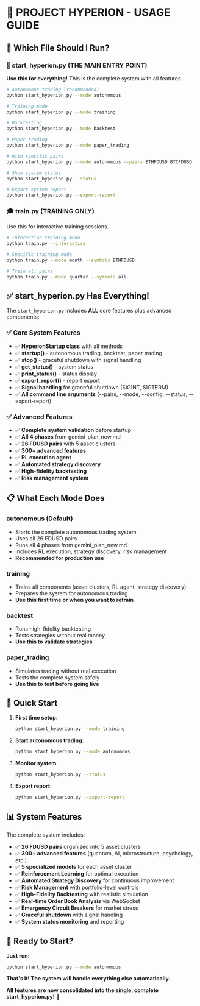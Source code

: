 # 🚀 PROJECT HYPERION - USAGE GUIDE

## 🎯 **Which File Should I Run?**

### **🚀 start_hyperion.py** (THE MAIN ENTRY POINT)
**Use this for everything!** This is the complete system with all features.

```bash
# Autonomous trading (recommended)
python start_hyperion.py --mode autonomous

# Training mode
python start_hyperion.py --mode training

# Backtesting
python start_hyperion.py --mode backtest

# Paper trading
python start_hyperion.py --mode paper_trading

# With specific pairs
python start_hyperion.py --mode autonomous --pairs ETHFDUSD BTCFDUSD

# Show system status
python start_hyperion.py --status

# Export system report
python start_hyperion.py --export-report
```

### **🎓 train.py** (TRAINING ONLY)
Use this for interactive training sessions.

```bash
# Interactive training menu
python train.py --interactive

# Specific training mode
python train.py --mode month --symbols ETHFDUSD

# Train all pairs
python train.py --mode quarter --symbols all
```

## ✅ **start_hyperion.py Has Everything!**

The `start_hyperion.py` includes **ALL** core features plus advanced components:

### **✅ Core System Features**
- ✅ **HyperionStartup class** with all methods
- ✅ **startup()** - autonomous trading, backtest, paper trading
- ✅ **stop()** - graceful shutdown with signal handling
- ✅ **get_status()** - system status
- ✅ **print_status()** - status display
- ✅ **export_report()** - report export
- ✅ **Signal handling** for graceful shutdown (SIGINT, SIGTERM)
- ✅ **All command line arguments** (--pairs, --mode, --config, --status, --export-report)

### **✅ Advanced Features**
- ✅ **Complete system validation** before startup
- ✅ **All 4 phases** from gemini_plan_new.md
- ✅ **26 FDUSD pairs** with 5 asset clusters
- ✅ **300+ advanced features**
- ✅ **RL execution agent**
- ✅ **Automated strategy discovery**
- ✅ **High-fidelity backtesting**
- ✅ **Risk management system**

## 📋 **What Each Mode Does**

### **autonomous** (Default)
- Starts the complete autonomous trading system
- Uses all 26 FDUSD pairs
- Runs all 4 phases from gemini_plan_new.md
- Includes RL execution, strategy discovery, risk management
- **Recommended for production use**

### **training**
- Trains all components (asset clusters, RL agent, strategy discovery)
- Prepares the system for autonomous trading
- **Use this first time or when you want to retrain**

### **backtest**
- Runs high-fidelity backtesting
- Tests strategies without real money
- **Use this to validate strategies**

### **paper_trading**
- Simulates trading without real execution
- Tests the complete system safely
- **Use this to test before going live**

## 🎯 **Quick Start**

1. **First time setup**:
   ```bash
   python start_hyperion.py --mode training
   ```

2. **Start autonomous trading**:
   ```bash
   python start_hyperion.py --mode autonomous
   ```

3. **Monitor system**:
   ```bash
   python start_hyperion.py --status
   ```

4. **Export report**:
   ```bash
   python start_hyperion.py --export-report
   ```

## 📊 **System Features**

The complete system includes:
- ✅ **26 FDUSD pairs** organized into 5 asset clusters
- ✅ **300+ advanced features** (quantum, AI, microstructure, psychology, etc.)
- ✅ **5 specialized models** for each asset cluster
- ✅ **Reinforcement Learning** for optimal execution
- ✅ **Automated Strategy Discovery** for continuous improvement
- ✅ **Risk Management** with portfolio-level controls
- ✅ **High-Fidelity Backtesting** with realistic simulation
- ✅ **Real-time Order Book Analysis** via WebSocket
- ✅ **Emergency Circuit Breakers** for market stress
- ✅ **Graceful shutdown** with signal handling
- ✅ **System status monitoring** and reporting

## 🚀 **Ready to Start?**

**Just run:**
```bash
python start_hyperion.py --mode autonomous
```

**That's it! The system will handle everything else automatically.**

**All features are now consolidated into the single, complete start_hyperion.py! 🚀** 